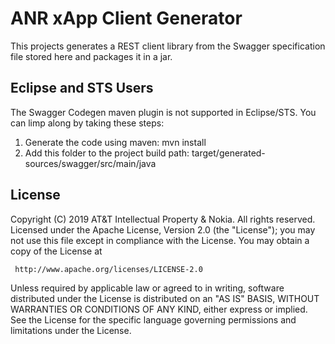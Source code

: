 # ANR xApp Client Generator

This projects generates a REST client library from the Swagger specification
file stored here and packages it in a jar.

## Eclipse and STS Users

The Swagger Codegen maven plugin is not supported in Eclipse/STS. You can
limp along by taking these steps:

1. Generate the code using maven:
    mvn install
2. Add this folder to the project build path:
    target/generated-sources/swagger/src/main/java

## License

Copyright (C) 2019 AT&T Intellectual Property & Nokia. All rights reserved.
Licensed under the Apache License, Version 2.0 (the "License");
you may not use this file except in compliance with the License.
You may obtain a copy of the License at

     http://www.apache.org/licenses/LICENSE-2.0

Unless required by applicable law or agreed to in writing, software
distributed under the License is distributed on an "AS IS" BASIS,
WITHOUT WARRANTIES OR CONDITIONS OF ANY KIND, either express or implied.
See the License for the specific language governing permissions and
limitations under the License.

